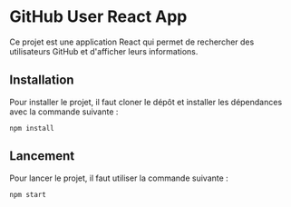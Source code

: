 # GitHub User React App
Ce projet est une application React qui permet de rechercher des utilisateurs GitHub et d'afficher leurs informations.

## Installation
Pour installer le projet, il faut cloner le dépôt et installer les dépendances avec la commande suivante :
```
npm install
```

## Lancement
Pour lancer le projet, il faut utiliser la commande suivante :
```
npm start
```

